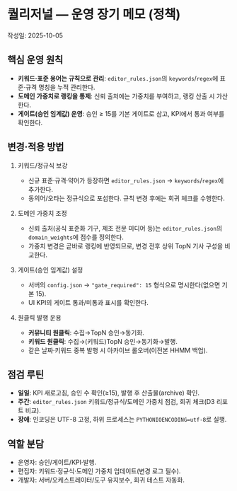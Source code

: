 # 퀄리저널 — 운영 장기 메모 (정책)
작성일: 2025-10-05

## 핵심 운영 원칙
- **키워드·표준 용어는 규칙으로 관리**: `editor_rules.json`의 `keywords`/`regex`에 표준·규격 명칭을 누적 관리한다.
- **도메인 가중치로 랭킹을 통제**: 신뢰 출처에는 가중치를 부여하고, 랭킹 산출 시 가산한다.
- **게이트(승인 임계값) 운영**: 승인 ≥ 15를 기본 게이트로 삼고, KPI에서 통과 여부를 확인한다.

## 변경·적용 방법
1) 키워드/정규식 보강
   - 신규 표준·규격·약어가 등장하면 `editor_rules.json` → `keywords`/`regex`에 추가한다.
   - 동의어/오타는 정규식으로 포섭한다. 규칙 변경 후에는 회귀 체크를 수행한다.

2) 도메인 가중치 조정
   - 신뢰 출처(공식 표준화 기구, 제조 전문 미디어 등)는 `editor_rules.json`의 `domain_weights`에 점수를 정의한다.
   - 가중치 변경은 곧바로 랭킹에 반영되므로, 변경 전후 상위 TopN 기사 구성을 비교한다.

3) 게이트(승인 임계값) 설정
   - 서버의 `config.json` → `"gate_required": 15` 형식으로 명시한다(없으면 기본 15).
   - UI KPI의 게이트 통과/미통과 표시를 확인한다.

4) 원클릭 발행 운용
   - **커뮤니티 원클릭**: 수집→TopN 승인→동기화.
   - **키워드 원클릭**: 수집→(키워드)TopN 승인→동기화→발행.
   - 같은 날짜·키워드 중복 발행 시 아카이브 롤오버(이전본 HHMM 백업).

## 점검 루틴
- **일일**: KPI 새로고침, 승인 수 확인(≥15), 발행 후 산출물(archive) 확인.
- **주간**: `editor_rules.json` 키워드/정규식/도메인 가중치 점검, 회귀 체크(D3 리포트 비교).
- **장애**: 인코딩은 UTF-8 고정, 하위 프로세스는 `PYTHONIOENCODING=utf-8`로 실행.

## 역할 분담
- 운영자: 승인/게이트/KPI·발행.
- 편집자: 키워드·정규식·도메인 가중치 업데이트(변경 로그 필수).
- 개발자: 서버/오케스트레이터/도구 유지보수, 회귀 테스트 자동화.